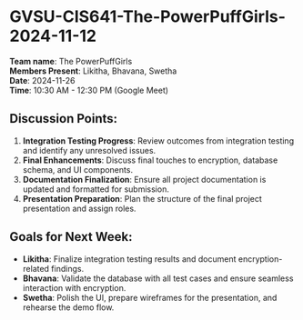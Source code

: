 # GVSU-CIS641-The-PowerPuffGirls-2024-11-12  
**Team name**: The PowerPuffGirls  
**Members Present**: Likitha, Bhavana, Swetha  
**Date**: 2024-11-26  
**Time**: 10:30 AM - 12:30 PM (Google Meet)  

## Discussion Points:  
1. **Integration Testing Progress**: Review outcomes from integration testing and identify any unresolved issues.  
2. **Final Enhancements**: Discuss final touches to encryption, database schema, and UI components.  
3. **Documentation Finalization**: Ensure all project documentation is updated and formatted for submission.  
4. **Presentation Preparation**: Plan the structure of the final project presentation and assign roles.  

## Goals for Next Week:  
- **Likitha**: Finalize integration testing results and document encryption-related findings.  
- **Bhavana**: Validate the database with all test cases and ensure seamless interaction with encryption.  
- **Swetha**: Polish the UI, prepare wireframes for the presentation, and rehearse the demo flow.  
